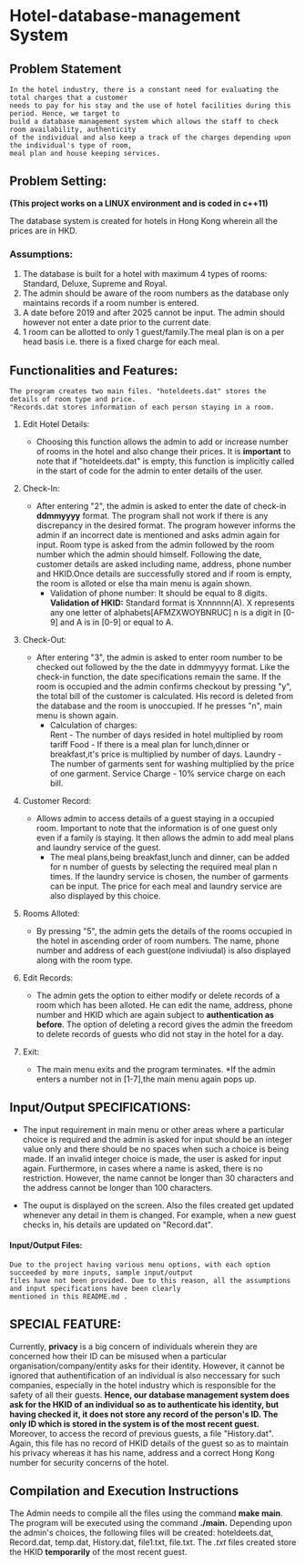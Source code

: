 # Hotel-database-management System
## Problem Statement
    In the hotel industry, there is a constant need for evaluating the total charges that a customer
    needs to pay for his stay and the use of hotel facilities during this period. Hence, we target to 
    build a database management system which allows the staff to check room availability, authenticity
    of the individual and also keep a track of the charges depending upon the individual's type of room,
    meal plan and house keeping services.
## Problem Setting:

**(This project works on a LINUX environment and is coded in c++11)**

The database system is created for hotels in Hong Kong wherein all the prices are in HKD.

### **Assumptions**:
1. The database is built for a hotel with maximum 4 types of rooms: Standard, Deluxe, Supreme and Royal.
2. The admin should be aware of the room numbers as the database only maintains records if a room number is entered.
3. A date before 2019 and after 2025 cannot be input. The admin should however not enter a date prior to the current date.
4. 1 room can be allotted to only 1 guest/family.The meal plan is on a per head basis i.e. there is a fixed charge for each  meal. 

## Functionalities and Features:

    The program creates two main files. "hoteldeets.dat" stores the details of room type and price.
    "Records.dat stores information of each person staying in a room.
    
1. Edit Hotel Details:
   - Choosing this function allows the admin to add or increase number of rooms in the hotel and also change their
     prices. It is **important** to note that if "hoteldeets.dat" is empty, this function is implicitly called in
     the start of code for the admin to enter details of the user.
     
2. Check-In:
   - After entering "2", the admin is asked to enter the date of check-in **ddmmyyyy** format. The program shall not
     work if there is any discrepancy in the desired format. The program however informs the admin if an incorrect 
     date is mentioned and asks admin again for input. Room type is asked from the admin followed by the room number
     which the admin should himself. Following the date, customer details are asked including name,
     address, phone number and HKID.Once details are successfully stored and if room is empty, the room is alloted or
     else tha main menu is again shown.
     - Validation of phone number: It should be equal to 8 digits.
       **Validation of HKID:**  Standard format is Xnnnnnn(A). X represents any one letter of alphabets[AFMZXWOYBNRUC]
       n is a digit in [0-9] and A is in [0-9] or equal to A.
    
3. Check-Out:
   - After entering "3", the admin is asked to enter room number to be checked out followed by the the date in ddmmyyyy
     format. Like the check-in function, the date specifications remain the same. If the room is occupied and the admin
     confirms checkout by pressing "y", the total bill of the customer is calculated. His record is deleted from the
     database and the room is unoccupied. If he presses "n", main menu is shown again.
     - Calculation of charges:  
       Rent - The number of days resided in hotel multiplied by room tariff
       Food - If there is a meal plan for lunch,dinner or breakfast,it's price is multiplied by number of days.
       Laundry - The number of garments sent for washing multiplied by the price of one garment.
       Service Charge - 10% service charge on each bill.
       
4. Customer Record:
   - Allows admin to access details of a guest staying in a occupied room. Important to note that the information is
     of one guest only even if a family is staying. It then allows the admin to add meal plans and laundry service of
     the guest.
     - The meal plans,being breakfast,lunch and dinner, can be added for n number of guests by selecting the required
       meal plan n times. If the laundry service is chosen, the number of garments can be input. The price for each
       meal and laundry service are also displayed by this choice.
       
5. Rooms Alloted:
   - By pressing "5", the admin gets the details of the rooms occupied in the hotel in ascending order of room numbers.
     The name, phone number and address of each guest(one indiviudal) is also displayed along with the room type.
     
6. Edit Records:
   - The admin gets the option to either modify or delete records of a room which has been alloted. He can edit the
     name, address, phone number and HKID which are again subject to **authentication as before**.
     The option of deleting a record gives the admin the freedom to delete records of guests who did not stay in the
     hotel for a day.
     
7. Exit:
   - The main menu exits and the program terminates.
     *If the admin enters a number not in [1-7],the main menu again pops up.
     
## Input/Output SPECIFICATIONS:

* The input requirement in main menu or other areas where a particular choice is required and the admin is asked for
  input should be an integer value only and there should be no spaces when such a choice is being made. If an invalid
  integer choice is made, the user is asked for input again. Furthermore, in cases where a name is asked, there is no
  restriction. However, the name cannot be longer than 30 characters and the address cannot be longer than 100 characters.
  
* The ouput is displayed on the screen. Also the files created get updated whenever any detail in them is changed. For
  example, when a new guest checks in, his details are updated on "Record.dat".
#### Input/Output Files:
    Due to the project having various menu options, with each option succeeded by more inputs, sample input/output 
    files have not been provided. Due to this reason, all the assumptions and input specifications have been clearly
    mentioned in this README.md .
  
## SPECIAL FEATURE:
Currently, **privacy** is a big concern of individuals wherein they are concerned how their ID can be misused when a 
particular organisation/company/entity asks for their identity. However, it cannot be ignored that authentification of
an individual is also neccessary for such companies, especially in the hotel industry which is responsible for the safety
of all their guests. **Hence, our database management system does ask for the HKID of an individual so as to authenticate 
his identity, but having checked it, it does not store any record of the person's ID. The only ID which is stored in the 
system is of the most recent guest.** Moreover, to access the record of previous guests, a file "History.dat". Again, this 
file has no record of HKID details of the guest so as to maintain his privacy whereas it has his name, address and a correct Hong Kong number for security concerns of the hotel.

## Compilation and Execution Instructions
The Admin needs to compile all the files using the command **make main**. The program will be executed using the command **./main.**
Depending upon the admin's choices, the following files will be created: hoteldeets.dat, Record.dat, temp.dat, History.dat, file1.txt, file.txt. The *.txt* files created store the HKID **temporarily** of the most recent guest.
